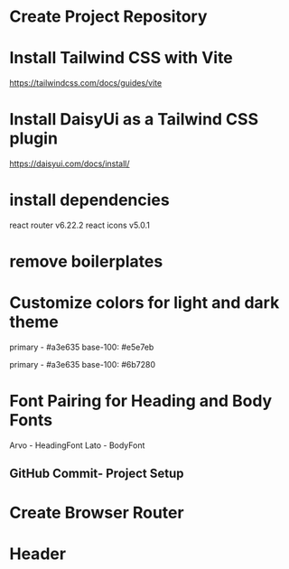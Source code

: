 # Create Project Repository

# Install Tailwind CSS with Vite

https://tailwindcss.com/docs/guides/vite

# Install DaisyUi as a Tailwind CSS plugin

https://daisyui.com/docs/install/

# install dependencies

react router v6.22.2
react icons v5.0.1

# remove boilerplates

# Customize colors for light and dark theme

<!-- Light theme: -->

primary - #a3e635
base-100: #e5e7eb

<!-- Dark Theme: -->

primary - #a3e635
base-100: #6b7280

# Font Pairing for Heading and Body Fonts

Arvo - HeadingFont
Lato - BodyFont

## GitHub Commit- Project Setup

# Create Browser Router

# Header
